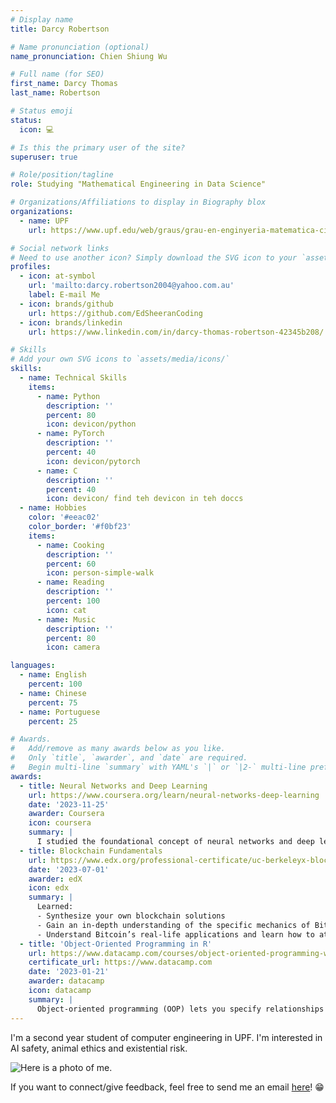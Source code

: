 ```yaml
---
# Display name
title: Darcy Robertson

# Name pronunciation (optional)
name_pronunciation: Chien Shiung Wu

# Full name (for SEO)
first_name: Darcy Thomas
last_name: Robertson

# Status emoji
status:
  icon: 💻

# Is this the primary user of the site?
superuser: true

# Role/position/tagline
role: Studying "Mathematical Engineering in Data Science"

# Organizations/Affiliations to display in Biography blox
organizations:
  - name: UPF
    url: https://www.upf.edu/web/graus/grau-en-enginyeria-matematica-ciencia-de-dades

# Social network links
# Need to use another icon? Simply download the SVG icon to your `assets/media/icons/` folder.
profiles:
  - icon: at-symbol
    url: 'mailto:darcy.robertson2004@yahoo.com.au'
    label: E-mail Me
  - icon: brands/github
    url: https://github.com/EdSheeranCoding
  - icon: brands/linkedin
    url: https://www.linkedin.com/in/darcy-thomas-robertson-42345b208/

# Skills
# Add your own SVG icons to `assets/media/icons/`
skills:
  - name: Technical Skills
    items:
      - name: Python
        description: ''
        percent: 80
        icon: devicon/python
      - name: PyTorch
        description: ''
        percent: 40
        icon: devicon/pytorch
      - name: C
        description: ''
        percent: 40
        icon: devicon/ find teh devicon in teh doccs
  - name: Hobbies
    color: '#eeac02'
    color_border: '#f0bf23'
    items:
      - name: Cooking
        description: ''
        percent: 60
        icon: person-simple-walk
      - name: Reading
        description: ''
        percent: 100
        icon: cat
      - name: Music
        description: ''
        percent: 80
        icon: camera

languages:
  - name: English
    percent: 100
  - name: Chinese
    percent: 75
  - name: Portuguese
    percent: 25

# Awards.
#   Add/remove as many awards below as you like.
#   Only `title`, `awarder`, and `date` are required.
#   Begin multi-line `summary` with YAML's `|` or `|2-` multi-line prefix and indent 2 spaces below.
awards:
  - title: Neural Networks and Deep Learning
    url: https://www.coursera.org/learn/neural-networks-deep-learning
    date: '2023-11-25'
    awarder: Coursera
    icon: coursera
    summary: |
      I studied the foundational concept of neural networks and deep learning. By the end, I was familiar with the significant technological trends driving the rise of deep learning; build, train, and apply fully connected deep neural networks; implement efficient (vectorized) neural networks; identify key parameters in a neural network’s architecture; and apply deep learning to your own applications.
  - title: Blockchain Fundamentals
    url: https://www.edx.org/professional-certificate/uc-berkeleyx-blockchain-fundamentals
    date: '2023-07-01'
    awarder: edX
    icon: edx
    summary: |
      Learned:
      - Synthesize your own blockchain solutions
      - Gain an in-depth understanding of the specific mechanics of Bitcoin
      - Understand Bitcoin’s real-life applications and learn how to attack and destroy Bitcoin, Ethereum, smart contracts and Dapps, and alternatives to Bitcoin’s Proof-of-Work consensus algorithm
  - title: 'Object-Oriented Programming in R'
    url: https://www.datacamp.com/courses/object-oriented-programming-with-s3-and-r6-in-r
    certificate_url: https://www.datacamp.com
    date: '2023-01-21'
    awarder: datacamp
    icon: datacamp
    summary: |
      Object-oriented programming (OOP) lets you specify relationships between functions and the objects that they can act on, helping you manage complexity in your code. This is an intermediate level course, providing an introduction to OOP, using the S3 and R6 systems. S3 is a great day-to-day R programming tool that simplifies some of the functions that you write. R6 is especially useful for industry-specific analyses, working with web APIs, and building GUIs.
---
```


I'm a second year student of computer engineering in UPF. I'm interested in AI safety, animal ethics and existential risk.

![Here](../../static/uploads/avatar.jpeg) is a photo of me.

If you want to connect/give feedback, feel free to send me an email [here](mailto:darcy.robertson2004@yahoo.com.au)! 😁
